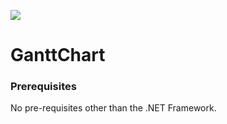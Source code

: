 ![](https://img.shields.io/badge/Version-0.7.4-brightgreen)

# GanttChart

### Prerequisites
No pre-requisites other than the .NET Framework.
